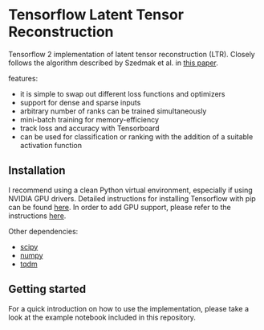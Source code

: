 # Tensorflow Latent Tensor Reconstruction

Tensorflow 2 implementation of latent tensor reconstruction (LTR). Closely follows the algorithm described by Szedmak et al. in [this paper](https://arxiv.org/abs/2005.01538).

features:
* it is simple to swap out different loss functions and optimizers
* support for dense and sparse inputs
* arbitrary number of ranks can be trained simultaneously
* mini-batch training for memory-efficiency
* track loss and accuracy with Tensorboard
* can be used for classification or ranking with the addition of a suitable activation function

## Installation

I recommend using a clean Python virtual environment, especially if using NVIDIA GPU drivers. Detailed instructions for installing Tensorflow with pip can be found [here](https://www.tensorflow.org/install/pip). In order to add GPU support, please refer to the instructions [here](https://www.tensorflow.org/install/gpu).

Other dependencies:
* [scipy](https://www.scipy.org/install.html)
* [numpy](https://numpy.org/install/)
* [tqdm](https://github.com/tqdm/tqdm#installation)

## Getting started

For a quick introduction on how to use the implementation, please take a look at the example notebook included in this repository.
